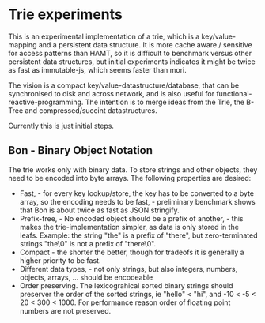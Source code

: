 # Trie experiments

This is an experimental implementation of a trie, which is a key/value-mapping and a persistent data structure.
It is more cache aware / sensitive for access patterns than HAMT, so it is difficult to benchmark versus other persistent data structures, but initial experiments indicates it might be twice as fast as immutable-js, which seems faster than mori.


The vision is a compact key/value-datastructure/database, that can be synchronised to disk and across network, and is also useful for functional-reactive-programming. The intention is to merge ideas from the Trie, the B-Tree and compressed/succint datastructures.

Currently this is just initial steps.

## Bon - Binary Object Notation

The trie works only with binary data.
To store strings and other objects, they need to be encoded into byte arrays.
The following properties are desired:

- Fast, - for every key lookup/store, the key has to be converted to a byte array, so the encoding needs to be fast, - preliminary benchmark shows that Bon is about twice as fast as JSON.stringify.
- Prefix-free, - No encoded object should be a prefix of another, - this makes the trie-implementation simpler, as data is only stored in the leafs. Example: the string "the" is a prefix of "there", but zero-terminated strings "the\0" is not a prefix of "there\0".
- Compact - the shorter the better, though for tradeofs it is generally a higher priority to be fast.
- Different data types, - not only strings, but also integers, numbers, objects, arrays, ... should be encodeable
- Order preserving. The lexicograhical sorted binary strings should preserver the order of the sorted strings, ie "hello" < "hi", and -10 < -5 < 20 < 300 < 1000.  For performance reason order of floating point numbers are not preserved.

